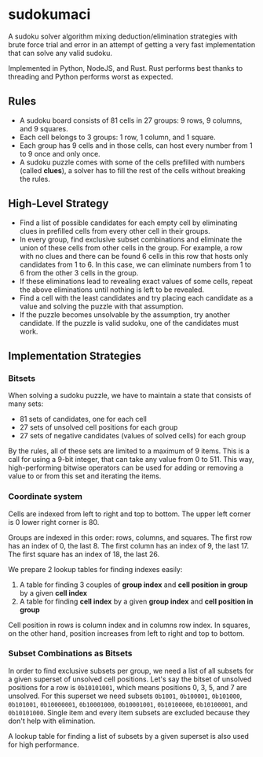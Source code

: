 # sudokumaci

A sudoku solver algorithm mixing deduction/elimination strategies with brute force trial and error in an attempt of getting a very fast implementation that can solve any valid sudoku.

Implemented in Python, NodeJS, and Rust. Rust performs best thanks to threading and Python performs worst as expected.

## Rules

- A sudoku board consists of 81 cells in 27 groups: 9 rows, 9 columns, and 9 squares.
- Each cell belongs to 3 groups: 1 row, 1 column, and 1 square.
- Each group has 9 cells and in those cells, can host every number from 1 to 9 once and only once.
- A sudoku puzzle comes with some of the cells prefilled with numbers (called **clues**), a solver has to fill the rest of the cells without breaking the rules.

## High-Level Strategy

- Find a list of possible candidates for each empty cell by eliminating clues in prefilled cells from every other cell in their groups.
- In every group, find exclusive subset combinations and eliminate the union of these cells from other cells in the group. For example, a row with no clues and there can be found 6 cells in this row that hosts only candidates from 1 to 6. In this case, we can eliminate numbers from 1 to 6 from the other 3 cells in the group.
- If these eliminations lead to revealing exact values of some cells, repeat the above eliminations until nothing is left to be revealed.
- Find a cell with the least candidates and try placing each candidate as a value and solving the puzzle with that assumption.
- If the puzzle becomes unsolvable by the assumption, try another candidate. If the puzzle is valid sudoku, one of the candidates must work.

## Implementation Strategies

### Bitsets

When solving a sudoku puzzle, we have to maintain a state that consists of many sets:

- 81 sets of candidates, one for each cell
- 27 sets of unsolved cell positions for each group
- 27 sets of negative candidates (values of solved cells) for each group

By the rules, all of these sets are limited to a maximum of 9 items. This is a call for using a 9-bit integer, that can take any value from 0 to 511. This way, high-performing bitwise operators can be used for adding or removing a value to or from this set and iterating the items.

### Coordinate system

Cells are indexed from left to right and top to bottom. The upper left corner is 0 lower right corner is 80.

Groups are indexed in this order: rows, columns, and squares. The first row has an index of 0, the last 8. The first column has an index of 9, the last 17. The first square has an index of 18, the last 26.

We prepare 2 lookup tables for finding indexes easily:

1. A table for finding 3 couples of **group index** and **cell position in group** by a given **cell index**
2. A table for finding **cell index** by a given **group index** and **cell position in group**

Cell position in rows is column index and in columns row index. In squares, on the other hand, position increases from left to right and top to bottom.

### Subset Combinations as Bitsets

In order to find exclusive subsets per group, we need a list of all subsets for a given superset of unsolved cell positions. Let's say the bitset of unsolved positions for a row is `0b10101001`, which means positions 0, 3, 5, and 7 are unsolved. For this superset we need subsets `0b1001`, `0b100001`, `0b101000`, `0b101001`, `0b10000001`, `0b10001000`, `0b10001001`, `0b10100000`, `0b10100001`, and `0b10101000`. Single item and every item subsets are excluded because they don't help with elimination.

A lookup table for finding a list of subsets by a given superset is also used for high performance.
